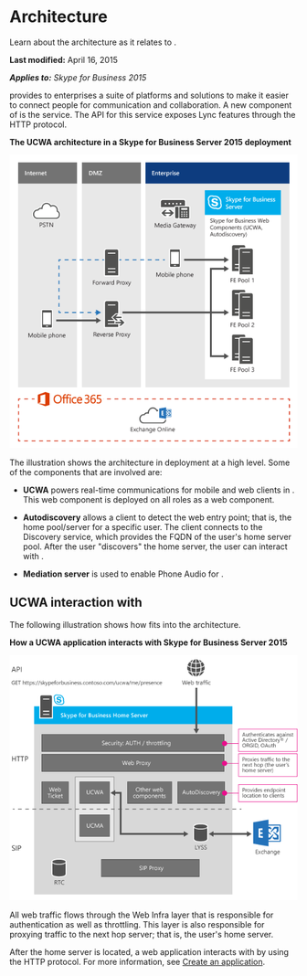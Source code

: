 
# Architecture
Learn about the architecture as it relates to .

 **Last modified:** April 16, 2015

 _**Applies to:** Skype for Business 2015_

 provides to enterprises a suite of platforms and solutions to make it easier to connect people for communication and collaboration. A new component of is the service. The API for this service exposes Lync features through the HTTP protocol.


**The UCWA architecture in a Skype for Business Server 2015 deployment**


![UCWA architecture in a Lync Server 2013 deployment](images/UCWA15Con_ArchitectureTopology.png)

The illustration shows the architecture in deployment at a high level. Some of the components that are involved are:


- **UCWA** powers real-time communications for mobile and web clients in . This web component is deployed on all roles as a web component.
 
- **Autodiscovery** allows a client to detect the web entry point; that is, the home pool/server for a specific user. The client connects to the Discovery service, which provides the FQDN of the user's home server pool. After the user "discovers" the home server, the user can interact with .
 
- **Mediation server** is used to enable Phone Audio for .
 

## UCWA interaction with

The following illustration shows how fits into the architecture.


**How a UCWA application interacts with Skype for Business Server 2015**

![How a UCWA application interacts with Lync Server 2013](images/UCWA15Con_HomeServerArch.png)

All web traffic flows through the Web Infra layer that is responsible for authentication as well as throttling. This layer is also responsible for proxying traffic to the next hop server; that is, the user's home server. 

After the home server is located, a web application interacts with by using the HTTP protocol. For more information, see [Create an application](CreateAnApplication.md).

